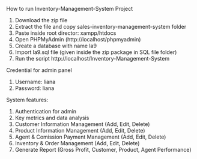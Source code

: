 How to run Inventory-Management-System Project
1. Download the zip file
2. Extract the file and copy sales-inventory-management-system folder
3. Paste inside root director: xampp/htdocs
4. Open PHPMyAdmin (http://localhost/phpmyadmin)
5. Create a database with name la9
6. Import la9.sql file (given inside the zip package in SQL file folder)
7. Run the script http://localhost/Inventory-Management-System

Credential for admin panel
1. Username: liana
2. Password: liana

System features:
1. Authentication for admin
2. Key metrics and data analysis
3. Customer Information Management (Add, Edit, Delete)
4. Product Information Management (Add, Edit, Delete)
5. Agent & Comission Payment Management (Add, Edit, Delete)
6. Inventory & Order Management (Add, Edit, Delete)
7. Generate Report (Gross Profit, Customer, Product, Agent Performance)
